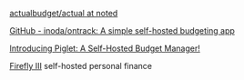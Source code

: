 
[actualbudget/actual at noted](https://github.com/actualbudget/actual)

[GitHub - inoda/ontrack: A simple self-hosted budgeting app](https://github.com/inoda/ontrack)

[Introducing Piglet: A Self-Hosted Budget Manager!](https://old.reddit.com/r/selfhosted/comments/15gc8jl/introducing_piglet_a_selfhosted_budget_manager/)

[Firefly III](https://www.firefly-iii.org/)
self-hosted personal finance
